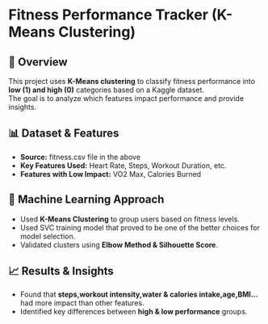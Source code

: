 # Fitness Performance Tracker (K-Means Clustering)

## 🚀 Overview
This project uses **K-Means clustering** to classify fitness performance into **low (1) and high (0)** categories based on a Kaggle dataset.  
The goal is to analyze which features impact performance and provide insights.

## 📊 Dataset & Features
- **Source:** fitness.csv file in the above
- **Key Features Used:** Heart Rate, Steps, Workout Duration, etc.
- **Features with Low Impact:** VO2 Max, Calories Burned

## 🧠 Machine Learning Approach
- Used **K-Means Clustering** to group users based on fitness levels.
- Used SVC training model that proved to be one of the better choices for model selection.
- Validated clusters using **Elbow Method & Silhouette Score**.

## 📈 Results & Insights
- Found that **steps,workout intensity,water & calories intake,age,BMI...** had more impact than other features.
- Identified key differences between **high & low performance** groups.




